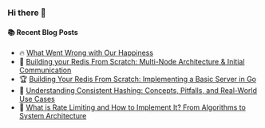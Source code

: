 ### Hi there 👋

<!--
**jorzel/jorzel** is a ✨ _special_ ✨ repository because its `README.md` (this file) appears on your GitHub profile.

Here are some ideas to get you started:

- 🔭 I’m currently working on ...
- 🌱 I’m currently learning ...
- 👯 I’m looking to collaborate on ...
- 🤔 I’m looking for help with ...
- 💬 Ask me about ...
- 📫 How to reach me: ...
- 😄 Pronouns: ...
- ⚡ Fun fact: ...
-->

#### :books: Recent Blog Posts
<!-- BLOGPOSTS:START -->
 - 🔥 [What Went Wrong with Our Happiness](https://medium.com/@orzel.jarek/what-went-wrong-with-our-happiness-aa1f017ba05e?source=rss-607ede630b31------2)
 - 📰 [Building your Redis From Scratch: Multi-Node Architecture &amp; Initial Communication](https://levelup.gitconnected.com/building-your-redis-from-scratch-multi-node-architecture-initial-communication-cadfbdb1a4bb?source=rss-607ede630b31------2)
 - 🏆 [Building Your Redis From Scratch: Implementing a Basic Server in Go](https://levelup.gitconnected.com/building-your-redis-from-scratch-implementing-a-basic-server-in-go-de74147c79d5?source=rss-607ede630b31------2)
 - 🔘 [Understanding Consistent Hashing: Concepts, Pitfalls, and Real-World Use Cases](https://levelup.gitconnected.com/understanding-consistent-hashing-concepts-pitfalls-and-real-world-use-cases-2b0571689330?source=rss-607ede630b31------2)
 - 📰 [What is Rate Limiting and How to Implement It? From Algorithms to System Architecture](https://levelup.gitconnected.com/what-is-rate-limiting-and-how-to-implement-it-from-algorithms-to-system-architecture-c4ed37adefe9?source=rss-607ede630b31------2)<!-- BLOGPOSTS:END -->